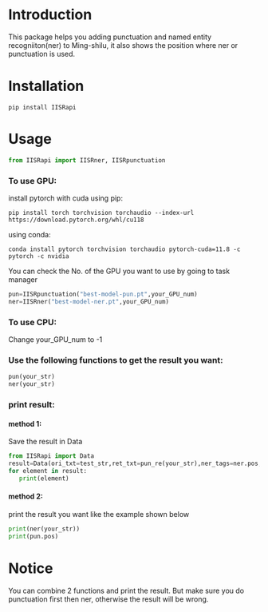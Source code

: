 # Introduction
This package helps you adding punctuation and named entity recogniiton(ner) to Ming-shilu, it also shows the position where ner or punctuation is used.
# Installation
```
pip install IISRapi
```
# Usage
```python
from IISRapi import IISRner, IISRpunctuation
```
### To use GPU:
install pytorch with cuda using pip:  
```
pip install torch torchvision torchaudio --index-url https://download.pytorch.org/whl/cu118
```
using conda:  
```
conda install pytorch torchvision torchaudio pytorch-cuda=11.8 -c pytorch -c nvidia
```
You can check the No. of the GPU you want to use by going to task manager
```python
pun=IISRpunctuation("best-model-pun.pt",your_GPU_num)
ner=IISRner("best-model-ner.pt",your_GPU_num)
```
### To use CPU:
Change your_GPU_num to -1

### Use the following functions to get the result you want:
```python
pun(your_str)
ner(your_str)
```

### print result:

#### method 1:
Save the result in Data
```python
from IISRapi import Data
result=Data(ori_txt=test_str,ret_txt=pun_re(your_str),ner_tags=ner.pos,punct=pun.pos)
for element in result:
   print(element)
```
#### method 2:
print the result you want like the example shown below
```python
print(ner(your_str))
print(pun.pos)
```
# Notice
You can combine 2 functions and print the result. But make sure you do punctuation first then ner, otherwise the result will be wrong.
